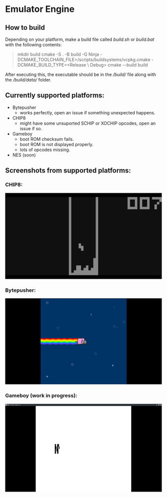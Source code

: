 # Emulator Engine

## How to build

Depending on your platform, make a build file called *build.sh* or *build.bat* with the following contents:

> mkdir build
> cmake -S . -B build -G Ninja -DCMAKE_TOOLCHAIN_FILE=<path to vcpkg>/scripts/buildsystems/vcpkg.cmake -DCMAKE_BUILD_TYPE=<Release \ Debug>
> cmake --build build

After executing this, the executable should be in the */build/* file along with the */build/data/* folder.

## Currently supported platforms:
- Bytepusher
    - works perfectly, open an issue if something unexpected happens.
- CHIP8 
    - might have some unsuported SCHIP or XOCHIP opcodes, open an issue if so.
- Gameboy
    - boot ROM checksum fails.
    - boot ROM is not displayed properly.
    - lots of opcodes missing.
- NES (soon)

## Screenshots from supported platforms:

### CHIP8:

![CHIP8 Tetris](https://raw.githubusercontent.com/bustatu/EmulatorEngine/main/github-images/chip8-tetris.png?raw=true)

### Bytepusher:

![Bytepusher Nyan Cat](https://raw.githubusercontent.com/bustatu/EmulatorEngine/main/github-images/bp-nyan.png?raw=true)

### Gameboy (work in progress):

![Gameboy Boot ROM](https://raw.githubusercontent.com/bustatu/EmulatorEngine/main/github-images/gb-bootrom.png?raw=true)